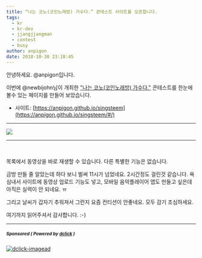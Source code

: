 ```yaml
---
title: “나는 코노(코인노래방) 가수다.” 콘테스트 사이트를 오픈합니다.
tags:
  - kr
  - kr-dev
  - jjangjjangman
  - contest
  - busy
author: anpigon
date: 2018-10-30 23:18:45
---
```


안녕하세요. @anpigon입니다.

이번에 @newbijohn님이 개최한 ["나는 코노(코인노래방) 가수다."](https://steemit.com/busy/@newbijohn/singsteem-contest-21) 콘테스트를 한눈에 볼수 있는 페이지를 만들어 보았습니다.

* 사이트: [https://anpigon.github.io/singsteem](https://anpigon.github.io/singsteem/#/)

***

![](https://files.steempeak.com/file/steempeak/anpigon/Vow8veO4-E18489E185B3E1848FE185B3E18485E185B5E186ABE18489E185A3E186BA202018-10-302022.56.51.png)

***

<br>

목록에서 동영상을 바로 재생할 수 있습니다. 다른 특별한 기능은 없습니다. 

금방 만들 줄 알았는데 하다 보니 벌써 11시가 넘었네요. 2시간정도 걸린것 같습니다. 욕심내서 사이트에 동영상 업로드 기능도 넣고, 모바일 음악플레이어 앱도 만들고 싶은데 아직은 실력이 안 되네요. ㅠ

그리고 날씨가 갑자기 추워져서 그런지 요즘 컨티션이 안좋네요.
모두 감기 조심하세요.

여기까지 읽어주셔서 감사합니다. :-)

***
#####  <sub> **Sponsored ( Powered by [dclick](https://www.dclick.io) )** </sub>
[![dclick-imagead](https://s3.ap-northeast-2.amazonaws.com/dclick/image/dclick/1540725947960.png)](https://api.dclick.io/v1/c?x=eyJhbGciOiJIUzI1NiIsInR5cCI6IkpXVCJ9.eyJjIjoiYW5waWdvbiIsInMiOiItLTE1NDA5MDkxMjM1NDciLCJhIjpbImktNiJdLCJ1cmwiOiJodHRwOi8vd3d3LnllczI0LmNvbS8yNC9Hb29kcy82NTU1OTM3MD9BY29kZT0xMDEiLCJpYXQiOjE1NDA5MDkxMjMsImV4cCI6MTg1NjI2OTEyM30.8dJegEVJWdeiqWSXO8I-Mgy5WYQh4tRZUrcKlUuhhmo)